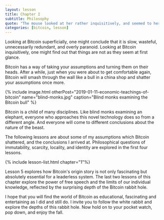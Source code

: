 ```yaml
---
layout: lesson
title: Chapter I
subtitle: Philosophy
quote: "The mouse looked at her rather inquisitively, and seemed to her to wink with one of its little eyes, but it said nothing."
categories: [bitcoin, lesson]
---
```


Looking at Bitcoin superficially, one might conclude that it is slow, wasteful,
unnecessarily redundant, and overly paranoid. Looking at Bitcoin inquisitively,
one might find out that things are not as they seem at first glance.

Bitcoin has a way of taking your assumptions and turning them on their heads.
After a while, just when you were about to get comfortable again, Bitcoin will
smash through the wall like a bull in a china shop and shatter your assumptions
once more.

{% include image.html otherPost="2019-01-11-economic-teachings-of-bitcoin" name="blind-monks.jpg" caption="Blind monks examining the Bitcoin bull" %}

Bitcoin is a child of many disciplines. Like blind monks examining an elephant,
everyone who approaches this novel technology does so from a different angle.
And everyone will come to different conclusions about the nature of the beast.

The following lessons are about some of my assumptions which Bitcoin shattered,
and the conclusions I arrived at. Philosophical questions of immutability,
scarcity, locality, and identity are explored in the first four lessons.

{% include lesson-list.html chapter="1"%}

Lesson 5 explores how Bitcoin's origin story is not only fascinating but
absolutely essential for a leaderless system. The last two lessons of this
chapter explore the power of free speech and the limits of our individual
knowledge, reflected by the surprising depth of the Bitcoin rabbit hole.

I hope that you will find the world of Bitcoin as educational, fascinating and
entertaining as I did and still do. I invite you to follow the white rabbit and
explore the depths of this rabbit hole. Now hold on to your pocket watch, pop
down, and enjoy the fall.

<!-- Wikipedia -->
[alice]: https://en.wikipedia.org/wiki/Alice%27s_Adventures_in_Wonderland
[carroll]: https://en.wikipedia.org/wiki/Lewis_Carroll
